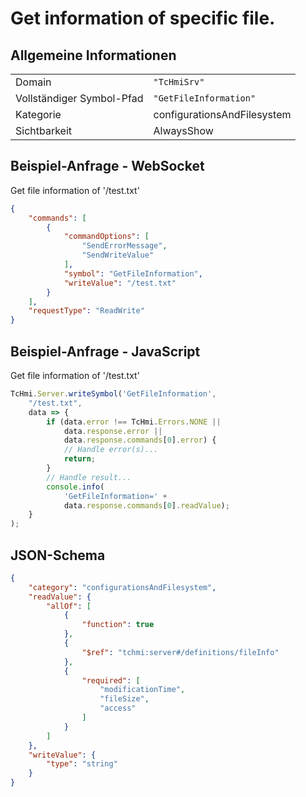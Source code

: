 # Get information of specific file.

## Allgemeine Informationen

|  |  |
| - | - |
| Domain | `"TcHmiSrv"` |
| Vollständiger Symbol-Pfad | `"GetFileInformation"` |
| Kategorie | configurationsAndFilesystem |
| Sichtbarkeit | AlwaysShow |

## Beispiel-Anfrage - WebSocket

Get file information of '/test.txt'
```json
{
    "commands": [
        {
            "commandOptions": [
                "SendErrorMessage",
                "SendWriteValue"
            ],
            "symbol": "GetFileInformation",
            "writeValue": "/test.txt"
        }
    ],
    "requestType": "ReadWrite"
}
```

## Beispiel-Anfrage - JavaScript

Get file information of '/test.txt'
```javascript
TcHmi.Server.writeSymbol('GetFileInformation',
    "/test.txt",
    data => {
        if (data.error !== TcHmi.Errors.NONE ||
            data.response.error ||
            data.response.commands[0].error) {
            // Handle error(s)...
            return;
        }
        // Handle result...
        console.info(
            'GetFileInformation=' +
            data.response.commands[0].readValue);
    }
);
```

## JSON-Schema

```json
{
    "category": "configurationsAndFilesystem",
    "readValue": {
        "allOf": [
            {
                "function": true
            },
            {
                "$ref": "tchmi:server#/definitions/fileInfo"
            },
            {
                "required": [
                    "modificationTime",
                    "fileSize",
                    "access"
                ]
            }
        ]
    },
    "writeValue": {
        "type": "string"
    }
}
```
